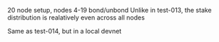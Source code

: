 20 node setup, nodes 4-19 bond/unbond
Unlike in test-013, the stake distribution is realatively even across all nodes

Same as test-014, but in a local devnet